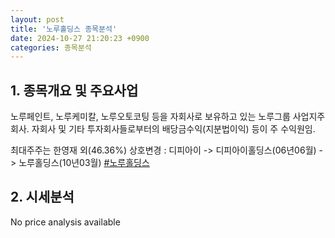 ```yaml
---
layout: post
title: '노루홀딩스 종목분석'
date: 2024-10-27 21:20:23 +0900
categories: 종목분석
---
```


## 1. 종목개요 및 주요사업

노루페인트, 노루케미칼, 노루오토코팅 등을 자회사로 보유하고 있는 노루그룹 사업지주회사. 자회사 및 기타 투자회사들로부터의 배당금수익(지분법이익) 등이 주 수익원임. 

최대주주는 한영재 외(46.36%)  상호변경 : 디피아이 -> 디피아이홀딩스(06년06월) -> 노루홀딩스(10년03월)
[#노루홀딩스](#)

## 2. 시세분석

No price analysis available
